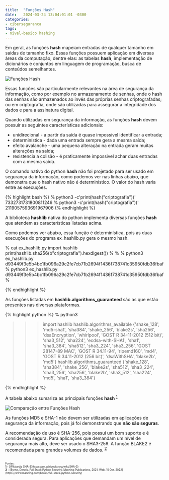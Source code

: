 ```yaml
---
title:  "Funções Hash"
date:   2024-03-24 13:04:01:01 -0300
categories: 
- ciberseguranca
tags: 
- nivel-basico hashing
---
```


Em geral, as funções **hash** mapeiam entradas de qualquer tamanho em saídas de tamanho fixo. Essas funções possuem aplicação em diversas áreas da computação, dentre elas: as tabelas **hash**, implementação de dicionários e conjuntos em linguagem de programação, busca de conteúdos semelhantes.

![Funções Hash](/blog/assets/images/hash_function.jpeg)

Essas funções são particularmente relevantes na área de segurança da informação, como por exemplo no armazenamento de senhas, onde o hash das senhas são armazenados ao invés das próprias senhas criptografadas; ou em criptografia, onde são utilizadas para assegurar a integridade dos dados e para a assinatura digital. 

Quando utilizadas em segurança da informação, as funções **hash** devem possuir as seguintes características adicionais:
- unidirecional - a partir da saída é quase impossível identificar a entrada; 
- determinística - dada uma entrada sempre gera a mesma saída;
- efeito avalanche - uma pequena alteração na entrada geram muitas alterações na saída;
- resistencia a colisão - é praticamente impossivel achar duas entradas com a mesma saída.

O comando nativo do python **hash** não foi projetado para ser usado em segurança da informação, como podemos ver nas linhas abaixo, que demonstra que o hash nativo não é determinístico. O valor do hash varia entre as execuções.

{% highlight bash %}
% python3 -c'print(hash("criptografia"))'
7332731731800811246
% python3 -c'print(hash("criptografia"))'
2119057593691967906 
{% endhighlight %}

A biblioteca **hashlib** nativa do python implementa diversas funções **hash** que atendem as características listadas acima. 

Como podemos ver abaixo, essa função é determinística, pois as duas execuções do programa ex_hashlib.py gera o mesmo hash. 

% cat ex_hashlib.py 
import hashlib
print(hashlib.sha256(b"criptografia").hexdigest())
%
%
% python3 ex_hashlib.py
d93449f3e5b4bc1fb096a29c2fe7cb71b2694f1436f738741c35950fdb36fbaf
% python3 ex_hashlib.py
d93449f3e5b4bc1fb096a29c2fe7cb71b2694f1436f738741c35950fdb36fbaf
% 

{% endhighlight %}

As funções listadas em **hashlib.algorithms_guaranteed** são as que estão presentes nas diversas plataformas.

{% highlight python %}
% python3
>>> import hashlib
>>> hashlib.algorithms_available
{'shake_128', 'md5-sha1', 'sha384', 'shake_256', 'blake2s', 'sha256', 'dsaEncryption', 'whirlpool', 'GOST R 34-11-2012 (512 bit)', 'sha3_512', 'sha224', 'ecdsa-with-SHA1', 'sha1', 'sha3_384', 'sha512', 'sha3_224', 'sha3_256', 'GOST 28147-89 MAC', 'GOST R 34.11-94', 'ripemd160', 'md4', 'GOST R 34.11-2012 (256 bit)', 'dsaWithSHA', 'blake2b', 'md5'}
>>> hashlib.algorithms_guaranteed
{'shake_128', 'sha384', 'shake_256', 'blake2s', 'sha512', 'sha3_224', 'sha3_256', 'sha256', 'blake2b', 'sha3_512', 'sha224', 'md5', 'sha1', 'sha3_384'}
>>> 
{% endhighlight %}

A tabela abaixo sumariza as principais funções **hash** <sup id="a1">[1](#f1)</sup>

![Comparação entre Funções Hash](/blog/assets/images/Comparacao_Hash_Functions.png) 

As funções MD5 e SHA-1 não devem ser utilizadas em aplicações de segurança da informação, pois já foi demonstrando que **não são seguras**. 

A recomendação de uso é SHA-256, pois possui um bom suporte e é considerada segura. Para aplicações que demandam um nível de segurança mais alto, deve ser usado o SHA3-256. A função BLAKE2 é recomendada para grandes volumes de dados.  <sup id="a2">[2](#f2)</sup>

<br>
<span style="font-size: 0.6em;">Fontes:<br>
<b id="f1">1</b> - [Wikipedia SHA-3](https://en.wikipedia.org/wiki/SHA-3)<br>
<b id="f2">2</b> - [Byrne, Dennis. Full Stack Python Security. Manning Publications, 2021. Web. 15 Oct. 2022](https://www.manning.com/books/full-stack-python-security)<span>